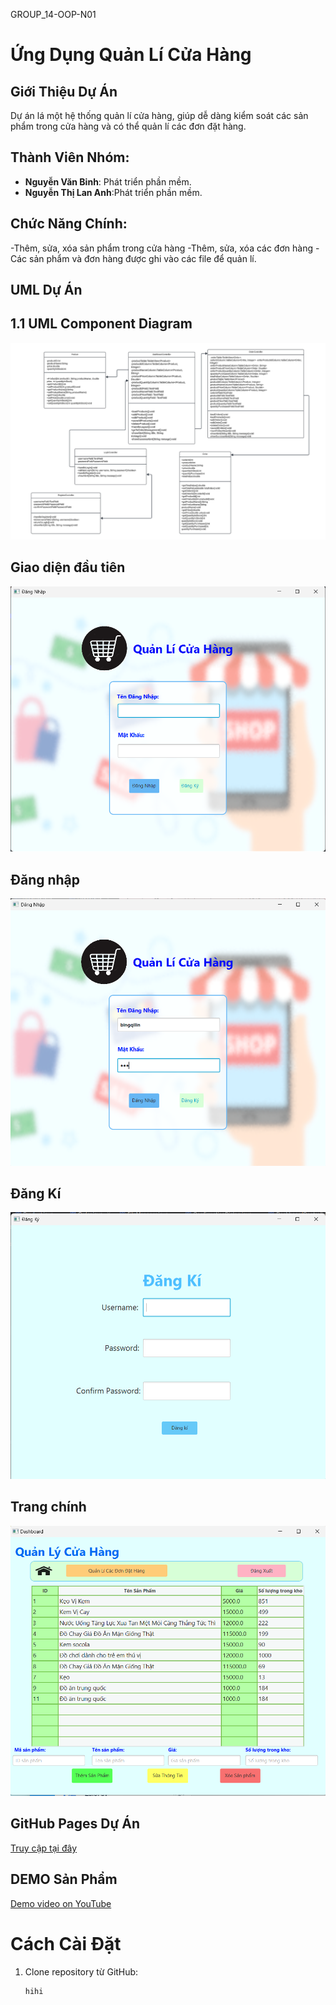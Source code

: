 GROUP_14-OOP-N01
# Ứng Dụng Quản Lí Cửa Hàng

## Giới Thiệu Dự Án
Dự án lá một hệ thống quản lí cửa hàng, giúp dễ dàng kiểm soát các sản phẩm trong cửa hàng và có thể quản lí các đơn đặt hàng.

## Thành Viên Nhóm:
- **Nguyễn Văn Binh**: Phát triển phần mềm.
- **Nguyễn Thị Lan Anh**:Phát triển phần mềm.

## Chức Năng Chính:
-Thêm, sửa, xóa sản phẩm trong cửa hàng
-Thêm, sửa, xóa các đơn hàng
-Các sản phẩm và đơn hàng được ghi vào các file để quản lí.


## UML Dự Án

## 1.1 UML Component Diagram

![UML](uml1.png)

## Giao diện đầu tiên
![Giao diện đầu tiên](firstInterface.png)

## Đăng nhập
![Đăng nhập](login.png)

## Đăng Kí
![Đăng kí](register.png)

## Trang chính
![Trang chính](dashboard.png)

## GitHub Pages Dự Án
[Truy cập tại đây](https://github.com/nguyenvanbinh05/Group-14-OOP_N01/tree/main)

## DEMO Sản Phẩm
[Demo video on YouTube](https://youtu.be/SdvL0gMCGww)


# Cách Cài Đặt
1. Clone repository từ GitHub:
   ```bash
   hihi
   


